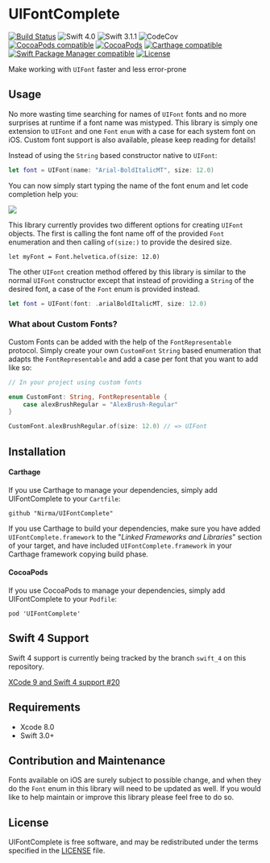 # UIFontComplete
[![Build Status](https://travis-ci.org/Nirma/UIFontComplete.svg?branch=master)](https://travis-ci.org/Nirma/UIFontComplete)
![Swift 4.0](https://img.shields.io/badge/Swift-4.0-orange.svg)
![Swift 3.1.1](https://img.shields.io/badge/Swift-3.1.1-orange.svg)
![CodeCov](https://img.shields.io/codecov/c/github/Nirma/UIFontComplete.svg)
[![CocoaPods compatible](https://img.shields.io/cocoapods/v/UIFontComplete.svg)](#cocoapods)
[![CocoaPods](https://img.shields.io/cocoapods/dt/UIFontComplete.svg)]()
[![Carthage compatible](https://img.shields.io/badge/Carthage-compatible-4BC51D.svg?style=flat)](https://github.com/Carthage/Carthage)
 [![Swift Package Manager compatible](https://img.shields.io/badge/Swift%20Package%20Manager-compatible-brightgreen.svg)](https://github.com/apple/swift-package-manager)
[![License](http://img.shields.io/:license-mit-blue.svg)](http://doge.mit-license.org)

Make working with `UIFont` faster and less error-prone

## Usage 
No more wasting time searching for names of `UIFont` fonts and no more surprises at runtime if a font name was mistyped.
This library is simply one extension to `UIFont` and one `Font` `enum` with a case for each system font on iOS. 
Custom font support is also available, please keep reading for details!

Instead of using the `String` based constructor native to `UIFont`:

```swift
let font = UIFont(name: "Arial-BoldItalicMT", size: 12.0)
```

You can now simply start typing the name of the font enum and let code completion help you:

![](http://i.imgur.com/yBYRQVB.gif)

This library currently provides two different options for creating `UIFont` objects.
The first is calling the font name off of the provided `Font` enumeration and then calling `of(size:)`
to provide the desired size.
 
```swif
let myFont = Font.helvetica.of(size: 12.0)
```

The other `UIFont` creation method offered by this library is similar to the normal `UIFont`
constructor except that instead of providing a `String` of the desired font, a case of the `Font` enum is provided instead.
 
```swift
let font = UIFont(font: .arialBoldItalicMT, size: 12.0)
```

### What about Custom Fonts?
Custom Fonts can be added with the help of the `FontRepresentable` protocol.
Simply create your own `CustomFont` `String` based enumeration that adapts the 
`FontRepresentable` and add a case per font that you want to add like so:

```swift
// In your project using custom fonts

enum CustomFont: String, FontRepresentable {
    case alexBrushRegular = "AlexBrush-Regular"
}

CustomFont.alexBrushRegular.of(size: 12.0) // => UIFont
```


## Installation

#### Carthage

If you use Carthage to manage your dependencies, simply add
UIFontComplete to your `Cartfile`:

```
github "Nirma/UIFontComplete"
```

If you use Carthage to build your dependencies, make sure you have added `UIFontComplete.framework` to the "_Linked Frameworks and Libraries_" section of your target, and have included `UIFontComplete.framework` in your Carthage framework copying build phase.

#### CocoaPods

If you use CocoaPods to manage your dependencies, simply add
UIFontComplete to your `Podfile`:

```
pod 'UIFontComplete'
```

## Swift 4 Support
Swift 4 support is currently being tracked by the branch `swift_4` on this repository.

[XCode 9 and Swift 4 support #20](https://github.com/Nirma/UIFontComplete/pull/20)

## Requirements

* Xcode 8.0
* Swift 3.0+

## Contribution and Maintenance 
Fonts available on iOS are surely subject to possible change,
and when they do the `Font` enum in this library will need to be updated as well.
If you would like to help maintain or improve this library please feel free to do so. 

## License

UIFontComplete is free software, and may be redistributed under the terms specified in the [LICENSE] file.

[LICENSE]: /LICENSE
